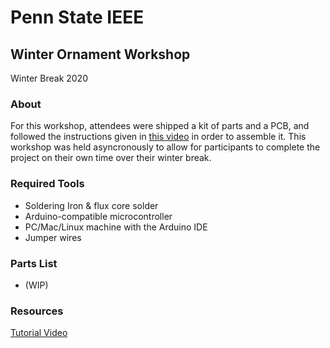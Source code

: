 # Penn State IEEE
## Winter Ornament Workshop
Winter Break 2020

### About 
For this workshop, attendees were shipped a kit of parts and a PCB, and followed the instructions given in [this video](https://www.youtube.com/watch?v=F8fKGx45B7o) in order to assemble it. This workshop was held asyncronously to allow for participants to complete the project on their own time over their winter break.

### Required Tools
- Soldering Iron & flux core solder
- Arduino-compatible microcontroller
- PC/Mac/Linux machine with the Arduino IDE
- Jumper wires

### Parts List
- (WIP)

### Resources
[Tutorial Video](https://youtu.be/F8fKGx45B7o)
